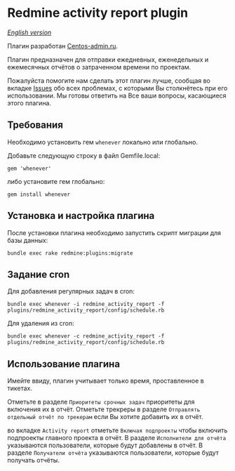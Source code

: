 # Redmine activity report plugin

*[English version](README.md)*

Плагин разработан [Centos-admin.ru](http://centos-admin.ru/).

Плагин предназначен для отправки ежедневных, еженедельных и ежемесячных отчётов о затраченном времени по проектам.

Пожалуйста помогите нам сделать этот плагин лучше, сообщая во вкладке [Issues](https://github.com/centosadmin/redmine_activity_report/issues) обо всех проблемах, с которыми Вы столкнётесь при его использовании. Мы готовы ответить на Все ваши вопросы, касающиеся этого плагина.

## Требования

Необходимо установить гем `whenever` локально или глобально.

Добавьте следующую строку в файл Gemfile.local:

```
gem 'whenever'
```

либо установите гем глобально:

```
gem install whenever
```

## Установка и настройка плагина

После установки плагина необходимо запустить скрипт миграции для базы данных:

```
bundle exec rake redmine:plugins:migrate
```

## Задание cron

Для добавления регулярных задач в cron:

```
bundle exec whenever -i redmine_activity_report -f plugins/redmine_activity_report/config/schedule.rb
```

Для удаления из cron:

```
bundle exec whenever -c redmine_activity_report -f plugins/redmine_activity_report/config/schedule.rb
```

## Использование плагина

Имейте ввиду, плагин учитывает только время, проставленное в тикетах.

Отметьте в разделе `Приоритеты срочных задач` приоритеты для включения их в отчёт. Отметьте трекреры в разделе `Отправлять отдельный отчёт по трекерам` если Вы хотите добавить их в отчёт.

во вкладке `Activity report` отметьте `Включая подпроекты` чтобы включить подпроекты главного проекта в отчёт. В разделе `Исполнители для отчёта` указываются пользователи, которые будут добавлены в отчёт. В разделе `Получатели отчёта` указываются пользователи, которые будут получать отчёты.
